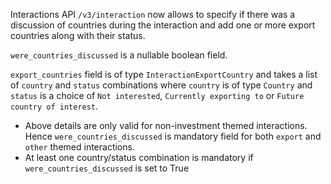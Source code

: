 Interactions API `/v3/interaction` now allows to specify if there was a discussion of countries during the interaction and add one or more export countries along with their status.

`were_countries_discussed` is a nullable boolean field.

`export_countries` field is of type `InteractionExportCountry` and takes a list of `country` and `status` combinations where `country` is of type `Country` and `status` is a choice of `Not interested`, `Currently exporting to` or `Future country of interest`.

* Above details are only valid for non-investment themed interactions. Hence `were_countries_discussed` is mandatory field for both `export` and `other` themed interactions.
* At least one country/status combination is mandatory if `were_countries_discussed` is set to True